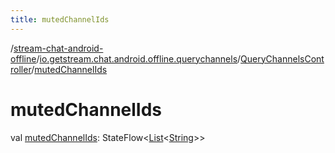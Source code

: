 ```yaml
---
title: mutedChannelIds
---
```

/[stream-chat-android-offline](../../index.md)/[io.getstream.chat.android.offline.querychannels](../index.md)/[QueryChannelsController](index.md)/[mutedChannelIds](mutedChannelIds.md)  
  
  
  
# mutedChannelIds  
val [mutedChannelIds](mutedChannelIds.md): StateFlow&lt;[List](https://kotlinlang.org/api/latest/jvm/stdlib/kotlin.collections/-list/index.html)&lt;[String](https://kotlinlang.org/api/latest/jvm/stdlib/kotlin/-string/index.html)&gt;&gt;
